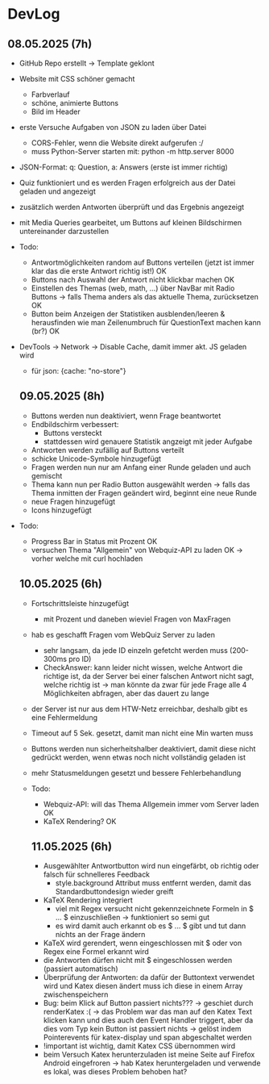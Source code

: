 # DevLog

## 08.05.2025 (7h)

- GitHub Repo erstellt -> Template geklont
- Website mit CSS schöner gemacht
  - Farbverlauf
  - schöne, animierte Buttons
  - Bild im Header
- erste Versuche Aufgaben von JSON zu laden über Datei
  - CORS-Fehler, wenn die Website direkt aufgerufen :/
  - muss Python-Server starten mit: python -m http.server 8000
- JSON-Format: q: Question, a: Answers (erste ist immer richtig)
- Quiz funktioniert und es werden Fragen erfolgreich aus der Datei geladen und angezeigt
- zusätzlich werden Antworten überprüft und das Ergebnis angezeigt
- mit Media Queries gearbeitet, um Buttons auf kleinen Bildschirmen untereinander darzustellen
- Todo: 
  - Antwortmöglichkeiten random auf Buttons verteilen (jetzt ist immer klar das die erste Antwort richtig ist!) OK
  - Buttons nach Auswahl der Antwort nicht klickbar machen OK
  - Einstellen des Themas (web, math, ...) über NavBar mit Radio Buttons -> falls Thema anders als das aktuelle Thema, zurücksetzen OK
  - Button beim Anzeigen der Statistiken ausblenden/leeren & herausfinden wie man Zeilenumbruch für QuestionText machen kann (br?) OK
- DevTools -> Network -> Disable Cache, damit immer akt. JS geladen wird
  - für json: {cache: "no-store"}

  ## 09.05.2025 (8h)

  - Buttons werden nun deaktiviert, wenn Frage beantwortet
  - Endbildschirm verbessert: 
    - Buttons versteckt
    - stattdessen wird genauere Statistik angzeigt mit jeder Aufgabe
  - Antworten werden zufällig auf Buttons verteilt
  - schicke Unicode-Symbole hinzugefügt
  - Fragen werden nun nur am Anfang einer Runde geladen und auch gemischt
  - Thema kann nun per Radio Button ausgewählt werden
    -> falls das Thema inmitten der Fragen geändert wird, beginnt eine neue Runde
  - neue Fragen hinzugefügt
  - Icons hinzugefügt
- Todo:
  - Progress Bar in Status mit Prozent OK
  - versuchen Thema "Allgemein" von Webquiz-API zu laden OK -> vorher welche mit curl hochladen

  ## 10.05.2025 (6h)

  - Fortschrittsleiste hinzugefügt
    - mit Prozent und daneben wieviel Fragen von MaxFragen
  - hab es geschafft Fragen vom WebQuiz Server zu laden
    - sehr langsam, da jede ID einzeln gefetcht werden muss (200-300ms pro ID)
    - CheckAnswer: kann leider nicht wissen, welche Antwort die richtige ist, da der Server bei einer falschen Antwort nicht sagt, welche richtig ist
    -> man könnte da zwar für jede Frage alle 4 Möglichkeiten abfragen, aber das dauert zu lange
  - der Server ist nur aus dem HTW-Netz erreichbar, deshalb gibt es eine Fehlermeldung
  - Timeout auf 5 Sek. gesetzt, damit man nicht eine Min warten muss
  - Buttons werden nun sicherheitshalber deaktiviert, damit diese nicht gedrückt werden, wenn etwas noch nicht vollständig geladen ist
  - mehr Statusmeldungen gesetzt und bessere Fehlerbehandlung
  - Todo:
    - Webquiz-API: will das Thema Allgemein immer vom Server laden OK
    - KaTeX Rendering? OK

    ## 11.05.2025 (6h)

    - Ausgewählter Antwortbutton wird nun eingefärbt, ob richtig oder falsch für schnelleres Feedback
      - style.background Attribut muss entfernt werden, damit das Standardbuttondesign wieder greift
    - KaTeX Rendering integriert
      - viel mit Regex versucht nicht gekennzeichnete Formeln in $ ... $ einzuschließen -> funktioniert so semi gut
      - es wird damit auch erkannt ob es $ ... $ gibt und tut dann nichts an der Frage ändern
    - KaTeX wird gerendert, wenn eingeschlossen mit $ oder von Regex eine Formel erkannt wird
    - die Antworten dürfen nicht mit $ eingeschlossen werden (passiert automatisch)
    - Überprüfung der Antworten: da dafür der Buttontext verwendet wird und Katex diesen ändert muss ich diese in einem Array zwischenspeichern
    - Bug: beim Klick auf Button passiert nichts??? -> geschiet durch renderKatex :(
      -> das Problem war das man auf den Katex Text klicken kann und dies auch den Event Handler triggert, aber da dies vom Typ kein Button ist passiert nichts
      -> gelöst indem Pointerevents für katex-display und span abgeschaltet werden
    - !important ist wichtig, damit Katex CSS übernommen wird
    - beim Versuch Katex herunterzuladen ist meine Seite auf Firefox Android eingefroren -> hab Katex heruntergeladen und verwende es lokal, was dieses Problem behoben hat?